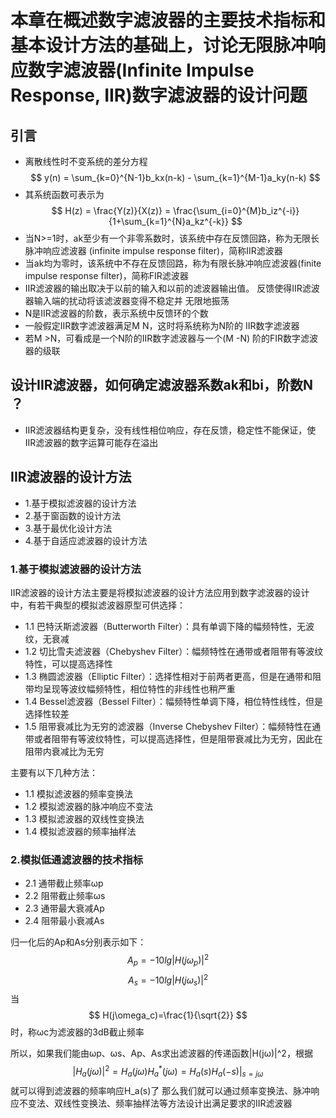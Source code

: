 # 本章在概述数字滤波器的主要技术指标和基本设计方法的基础上，讨论无限脉冲响应数字滤波器(Infinite Impulse Response, IIR)数字滤波器的设计问题

## 引言

* 离散线性时不变系统的差分方程
$$ y(n) = \sum_{k=0}^{N-1}b_kx(n-k) - \sum_{k=1}^{M-1}a_ky(n-k) $$
* 其系统函数可表示为
$$ H(z) = \frac{Y(z)}{X(z)} = \frac{\sum_{i=0}^{M}b_iz^{-i}}{1+\sum_{k=1}^{N}a_kz^{-k}} $$
* 当N>=1时，ak至少有一个非零系数时，该系统中存在反馈回路，称为无限长脉冲响应滤波器
(infinite impulse response filter)，简称IIR滤波器
* 当ak均为零时，该系统中不存在反馈回路，称为有限长脉冲响应滤波器(finite impulse response filter)，简称FIR滤波器
* IIR滤波器的输出取决于以前的输入和以前的滤波器输出值。
反馈使得IIR滤波器输入端的扰动将该滤波器变得不稳定并
无限地振荡
* N是IIR滤波器的阶数，表示系统中反馈环的个数
* 一般假定IIR数字滤波器满足M N，这时将系统称为N阶的
IIR数字滤波器
* 若M >N，可看成是一个N阶的IIR数字滤波器与一个(M -N)
阶的FIR数字滤波器的级联

## 设计IIR滤波器，如何确定滤波器系数ak和bi，阶数N ？

* IIR滤波器结构更复杂，没有线性相位响应，存在反馈，稳定性不能保证，使IIR滤波器的数字运算可能存在溢出

## IIR滤波器的设计方法

* 1.基于模拟滤波器的设计方法
* 2.基于窗函数的设计方法
* 3.基于最优化设计方法
* 4.基于自适应滤波器的设计方法

### 1.基于模拟滤波器的设计方法

IIR滤波器的设计方法主要是将模拟滤波器的设计方法应用到数字滤波器的设计中，有若干典型的模拟滤波器原型可供选择：

* 1.1 巴特沃斯滤波器（Butterworth Filter）：具有单调下降的幅频特性，无波纹，无衰减
* 1.2 切比雪夫滤波器（Chebyshev Filter）：幅频特性在通带或者阻带有等波纹特性，可以提高选择性
* 1.3 椭圆滤波器（Elliptic Filter）：选择性相对于前两者更高，但是在通带和阻带均呈现等波纹幅频特性，相位特性的非线性也稍严重
* 1.4 Bessel滤波器（Bessel Filter）：幅频特性单调下降，相位特性线性，但是选择性较差
* 1.5 阻带衰减比为无穷的滤波器（Inverse Chebyshev Filter）：幅频特性在通带或者阻带有等波纹特性，可以提高选择性，但是阻带衰减比为无穷，因此在阻带内衰减比为无穷

主要有以下几种方法：

* 1.1 模拟滤波器的频率变换法
* 1.2 模拟滤波器的脉冲响应不变法
* 1.3 模拟滤波器的双线性变换法
* 1.4 模拟滤波器的频率抽样法

### 2.模拟低通滤波器的技术指标

* 2.1 通带截止频率ωp
* 2.2 阻带截止频率ωs
* 2.3 通带最大衰减Ap
* 2.4 阻带最小衰减As

归一化后的Ap和As分别表示如下：
$$ A_p = -10lg|H(j\omega_p)|^2 $$
$$ A_s = -10lg|H(j\omega_s)|^2 $$
当
$$ H(j\omega_c)=\frac{1}{\sqrt{2}} $$
时，称ωc为滤波器的3dB截止频率

所以，如果我们能由ωp、ωs、Ap、As求出滤波器的传递函数|H(jω)|^2，根据
$$ |H_a(j\omega)|^2=H_a(j\omega)H_a^*(j\omega)=H_a(s)H_a(-s)|_{s=j\omega} $$
就可以得到滤波器的频率响应H_a(s)了
那么我们就可以通过频率变换法、脉冲响应不变法、双线性变换法、频率抽样法等方法设计出满足要求的IIR滤波器

